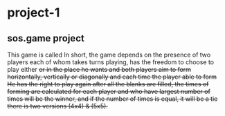 # project-1
## sos.game project
This game is called <SOS>
In short, the game depends on the presence of two players
each of whom takes turns playing, has the freedom to choose to play either <S> or <O> in the place he wants
and both players aim to form <SOS> horizontally, vertically or diagonally
and each time the player able to form <SOS> He has the right to play again
after all the blanks are filled, the times of forming <SOS> are calculated for each player
and who have largest number of times will be the winner, and if the number of times is equal, it will be a tie
there is two versions (4x4) & (5x5).
